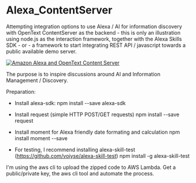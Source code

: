 # Alexa_ContentServer
Attempting integration options to use Alexa / AI for information discovery with OpenText ContentServer as the backend - this is only an illustration using node.js as the interaction framework, together with the Alexa Skills SDK - or - a framework to start integrating REST API / javascript towards a public available demo server.

[![Amazon Alexa and OpenText Content Server](http://i.imgur.com/xYbYiFn.png)](https://youtu.be/1GXQjdMriyE "OpenText and Amazon Alexa integration - an illustration")

The purpose is to inspire discussions around AI and Information Management / Discovery.

Preparation:
- Install alexa-sdk:
  npm install --save alexa-sdk

- Install request (simple HTTP POST/GET requests)
  npm install --save request

- Install moment for Alexa friendly date formating and calculation
  npm install moment --save

- For testing, I recommend installing alexa-skill-test (https://github.com/voiyse/alexa-skill-test)
  npm install -g alexa-skill-test

I'm using the aws cli to upload the zipped code to AWS Lambda. Get a public/private key, the aws cli tool and automate the process.
